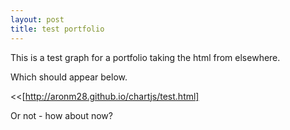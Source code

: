 ```yaml
---
layout: post
title: test portfolio
---
```


This is a test graph for a portfolio taking the html from elsewhere.

Which should appear below.

<<[http://aronm28.github.io/chartjs/test.html]

Or not - how about now?


<script src="http://AronM28.github.io/chart.js/Chart.js"></script>

<div id="canvas-holder">
<canvas id="chart-area" width="400" height="400"/>
</div>

<script>

var doughnutData = [
				{
					value: 25,
					color:"#F7464A",
					highlight: "#FF5A5E",
					label: "UK equity"
				},
				{
					value: 50,
					color: "#46BFBD",
					highlight: "#5AD3D1",
					label: "Green"
				},
				{
					value: 100,
					color: "#FDB45C",
					highlight: "#FFC870",
					label: "Yellow"
				},
				{
					value: 40,
					color: "#949FB1",
					highlight: "#A8B3C5",
					label: "Grey"
				},
				{
					value: 120,
					color: "#4D5360",
					highlight: "#616774",
					label: "Dark Grey"
				}
			];
			window.onload = function(){
				var ctx = document.getElementById("chart-area").getContext("2d");
				window.myDoughnut = new Chart(ctx).Doughnut(doughnutData, {responsive : true});
			};
</script>
